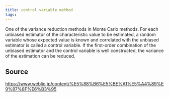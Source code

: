 ```yaml
---
title: control variable method
tags: 
---
```


One of the variance reduction methods in Monte Carlo methods. For each unbiased estimator of the characteristic value to be estimated, a random variable whose expected value is known and correlated with the unbiased estimator is called a control variable. If the first-order combination of the unbiased estimator and the control variable is well constructed, the variance of the estimation can be reduced.

## Source
https://www.weblio.jp/content/%E5%88%B6%E5%BE%A1%E5%A4%89%E9%87%8F%E6%B3%95